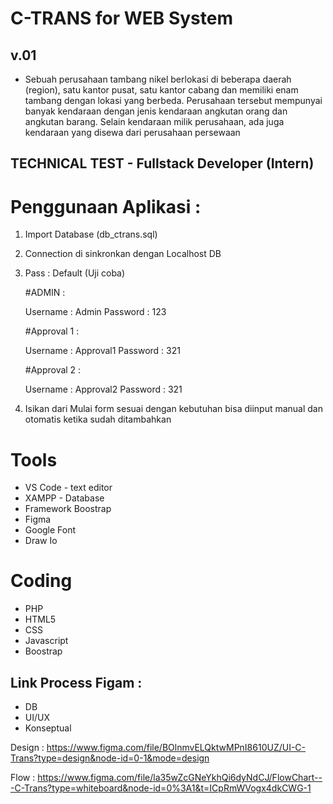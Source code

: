 
# C-TRANS for WEB System
## v.01
- Sebuah perusahaan tambang nikel berlokasi di beberapa daerah (region), satu kantor
pusat, satu kantor cabang dan memiliki enam tambang dengan lokasi yang berbeda. Perusahaan
tersebut mempunyai banyak kendaraan dengan jenis kendaraan angkutan orang dan angkutan
barang. Selain kendaraan milik perusahaan, ada juga kendaraan yang disewa dari perusahaan
persewaan
## TECHNICAL TEST - Fullstack Developer (Intern)

# Penggunaan Aplikasi :

1. Import Database (db_ctrans.sql)
2. Connection di sinkronkan dengan Localhost DB
3. Pass : Default (Uji coba)
    
    #ADMIN :

    Username : Admin
    Password : 123

    #Approval 1 :

    Username : Approval1
    Password : 321

    
    #Approval 2 :

    Username : Approval2
    Password : 321

4. Isikan dari Mulai form sesuai dengan kebutuhan bisa diinput manual dan otomatis ketika sudah ditambahkan

# Tools
- VS Code - text editor
- XAMPP - Database
- Framework Boostrap
- Figma
- Google Font
- Draw Io


# Coding
- PHP
- HTML5
- CSS
- Javascript
- Boostrap


## Link Process Figam :
- DB
- UI/UX
- Konseptual

Design :
 https://www.figma.com/file/BOlnmvELQktwMPnI8610UZ/UI-C-Trans?type=design&node-id=0-1&mode=design

Flow :
https://www.figma.com/file/la35wZcGNeYkhQi6dyNdCJ/FlowChart---C-Trans?type=whiteboard&node-id=0%3A1&t=ICpRmWVogx4dkCWG-1






